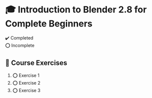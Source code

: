 # :mortar_board: Introduction to Blender 2.8 for Complete Beginners

:heavy_check_mark: Completed  
:o: Incomplete

## :ice_cube: Course Exercises

1. :o: Exercise 1
2. :o: Exercise 2
3. :o: Exercise 3
